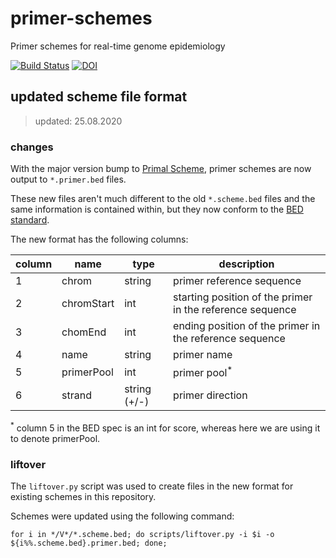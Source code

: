# primer-schemes

Primer schemes for real-time genome epidemiology

[![Build Status](https://travis-ci.org/will-rowe/primer-schemes.svg?branch=master)](https://travis-ci.org/will-rowe/primer-schemes)
[![DOI](https://zenodo.org/badge/x.svg)](https://zenodo.org/badge/latestdoi/x)

## updated scheme file format

> updated: 25.08.2020

### changes

With the major version bump to [Primal Scheme](https://github.com/aresti/primalscheme), primer schemes are now output to `*.primer.bed` files.

These new files aren't much different to the old `*.scheme.bed` files and the same information is contained within, but they now conform to the [BED standard](https://genome.ucsc.edu/FAQ/FAQformat.html#format1).

The new format has the following columns:

| column | name       | type         | description                                               |
| ------ | ---------- | ------------ | --------------------------------------------------------- |
| 1      | chrom      | string       | primer reference sequence                                 |
| 2      | chromStart | int          | starting position of the primer in the reference sequence |
| 3      | chomEnd    | int          | ending position of the primer in the reference sequence   |
| 4      | name       | string       | primer name                                               |
| 5      | primerPool | int          | primer pool<sup>\*</sup>                                  |
| 6      | strand     | string (+/-) | primer direction                                          |

<sup>\*</sup> column 5 in the BED spec is an int for score, whereas here we are using it to denote primerPool.

### liftover

The `liftover.py` script was used to create files in the new format for existing schemes in this repository.

Schemes were updated using the following command:

```
for i in */V*/*.scheme.bed; do scripts/liftover.py -i $i -o ${i%%.scheme.bed}.primer.bed; done;
```
